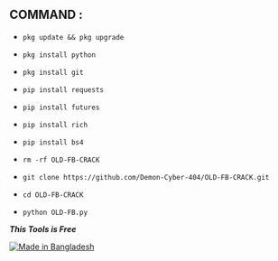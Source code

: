 ## COMMAND :

* `pkg update && pkg upgrade`

* `pkg install python`

* `pkg install git`

* `pip install requests`

* `pip install futures`

* `pip install rich`

* `pip install bs4`

* `rm -rf OLD-FB-CRACK`

* `git clone https://github.com/Demon-Cyber-404/OLD-FB-CRACK.git`

* `cd OLD-FB-CRACK`

* `python OLD-FB.py`



___This Tools is Free___</br>
<p align="left">
<a href="#"><img title="Made in Bangladesh" src="https://img.shields.io/badge/MADE%20IN-BANGLADESH-green?colorA=%23ff0000&colorB=%23017e40&style=for-the-badge"></a>
